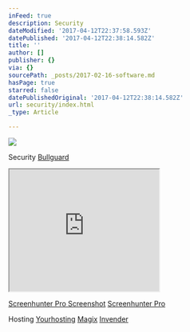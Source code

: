 ```yaml
---
inFeed: true
description: Security
dateModified: '2017-04-12T22:37:58.593Z'
datePublished: '2017-04-12T22:38:14.582Z'
title: ''
author: []
publisher: {}
via: {}
sourcePath: _posts/2017-02-16-software.md
hasPage: true
starred: false
datePublishedOriginal: '2017-04-12T22:38:14.582Z'
url: security/index.html
_type: Article

---
```

![](https://the-grid-user-content.s3-us-west-2.amazonaws.com/1f9d0d74-bfa7-4f33-b88a-5f094eaca0a8.jpg)

Security
[Bullguard][0]

<iframe src="https://the-grid.github.io/ed-userhtml/?g=eJwlzUEOwiAQheGrEPYytolNNG09ikEYYGLpkCnWeHsx3b38i--NViXBMOlUa9luAFviUlBM_jrOGcWhaQNcQvfidwVnpYL1HrrLtR9O3d2GQAvZitPQ963peaQc1SbuQJspGFf-mJaNp0jVLkJ7-_jDO66e5dDa-QM9VRYTKWj1ZPEokz5rBfMIdv4Bm0g65A" height="244" style=""></iframe>

[Screenhunter Pro Screenshot][1]
[Screenhunter Pro][1]

Hosting
[Yourhosting][2]
[Magix][3]
[Invender][4]

[0]: http://www.bullguard.com/tt/?tt=5200_12_133761_Bullguard
[1]: https://shopper.mycommerce.com/checkout/cart/add/15926-1?affiliate=622592
[2]: http://www.yourhosting.nl/goto.php?afid=12028103
[3]: http://www.magix.com/ap/tradetracker/?tt=2074_12_133761_Magix&r=%2F
[4]: http://www.invender.nl/ttiv/index.php?tt=352_12_133761_Invender&r=%2F